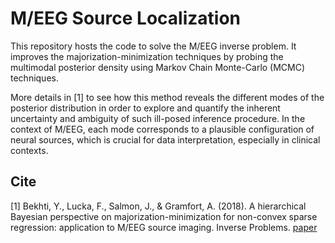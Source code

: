 M/EEG Source Localization
=========================

This repository hosts the code to solve the M/EEG inverse problem. It improves the majorization-minimization techniques by probing the multimodal posterior density using Markov Chain Monte-Carlo (MCMC) techniques.

More details in [1] to see how this method reveals the different modes of the posterior distribution in order to explore and quantify the inherent uncertainty and ambiguity of such ill-posed inference procedure. In the context of M/EEG, each mode corresponds to a plausible configuration of neural sources, which is crucial for data interpretation, especially in clinical contexts.

Cite
----
[1] Bekhti, Y., Lucka, F., Salmon, J., & Gramfort, A. (2018). A hierarchical Bayesian perspective on majorization-minimization for non-convex sparse regression: application to M/EEG source imaging. Inverse Problems. [paper](http://iopscience.iop.org/article/10.1088/1361-6420/aac9b3/pdf)

